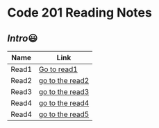 # Code 201 Reading Notes

## *Intro*:smiley:


|Name|Link
|-----|-----
|Read1|[Go to read1](https://hamzamt99.github.io/reading-notes2/Read1)
|Read2| [go to the read2](https://hamzamt99.github.io/reading-notes2/Read2)
|Read3|[go to the read3](https://hamzamt99.github.io/reading-notes2/Read3)
|Read4|[go to the read4](https://hamzamt99.github.io/reading-notes2/Read4)
|Read4|[go to the read5](https://hamzamt99.github.io/reading-notes2/Read5)

